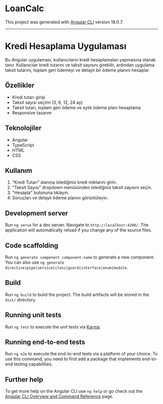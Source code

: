# LoanCalc

This project was generated with [Angular CLI](https://github.com/angular/angular-cli) version 18.0.7.

---------
# Kredi Hesaplama Uygulaması

Bu Angular uygulaması, kullanıcıların kredi hesaplamaları yapmasına olanak tanır. Kullanıcılar kredi tutarını ve taksit sayısını girebilir, ardından uygulama taksit tutarını, toplam geri ödemeyi ve detaylı bir ödeme planını hesaplar.

## Özellikler

- Kredi tutarı girişi
- Taksit sayısı seçimi (3, 6, 12, 24 ay)
- Taksit tutarı, toplam geri ödeme ve aylık ödeme planı hesaplama
- Responsive tasarım

## Teknolojiler

- Angular
- TypeScript
- HTML
- CSS

## Kullanım

1. "Kredi Tutarı" alanına istediğiniz kredi miktarını girin.
2. "Taksit Sayısı" dropdown menüsünden istediğiniz taksit sayısını seçin.
3. "Hesapla" butonuna tıklayın.
4. Sonuçları ve detaylı ödeme planını görüntüleyin.

## Development server

Run `ng serve` for a dev server. Navigate to `http://localhost:4200/`. The application will automatically reload if you change any of the source files.

## Code scaffolding

Run `ng generate component component-name` to generate a new component. You can also use `ng generate directive|pipe|service|class|guard|interface|enum|module`.

## Build

Run `ng build` to build the project. The build artifacts will be stored in the `dist/` directory.

## Running unit tests

Run `ng test` to execute the unit tests via [Karma](https://karma-runner.github.io).

## Running end-to-end tests

Run `ng e2e` to execute the end-to-end tests via a platform of your choice. To use this command, you need to first add a package that implements end-to-end testing capabilities.

## Further help

To get more help on the Angular CLI use `ng help` or go check out the [Angular CLI Overview and Command Reference](https://angular.dev/tools/cli) page.
